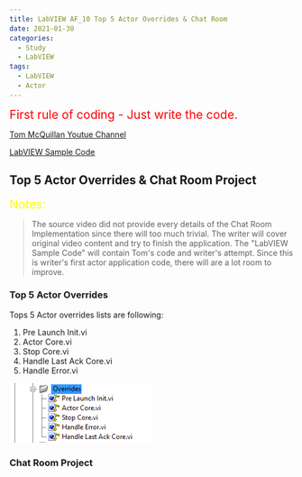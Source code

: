 ```yaml
---
title: LabVIEW AF_10 Top 5 Actor Overrides & Chat Room
date: 2021-01-30
categories:
  - Study
  - LabVIEW
tags:
  - LabVIEW
  - Actor
---
```

<span style="color:red">
<span style="font-size: 150%">
First rule of coding - Just write the code.
</span>
</span>

[Tom McQuillan Youtue Channel](https://www.youtube.com/watch?v=2k3ZDwJolbA&list=PLmF-6jvwRvVNFzBjzh4bQDjFbv6lShcth)

[LabVIEW Sample Code](https://github.com/laserengineer/LabVIEW-Study.git)

## Top 5 Actor Overrides & Chat Room Project

<span style="color:yellow">
<span style="font-size: 150%">
Notes:
</span>
</span>

>The source video did not provide every details of the Chat Room Implementation since there will too much trivial. The writer will cover original video content and try to finish the application. The "LabVIEW Sample Code" will contain Tom's code and writer's attempt. Since this is writer's first actor application code, there will are a lot room to improve.


### Top 5 Actor Overrides

Tops 5 Actor overrides lists are following:

1. Pre Launch Init.vi
2. Actor Core.vi
3. Stop Core.vi
4. Handle Last Ack Core.vi
5. Handle Error.vi


<p align="Left"> <img src="/assets/images/LabVIEW Actor Framework/10/Top5 Overrides.png"> </p>



### Chat Room Project
